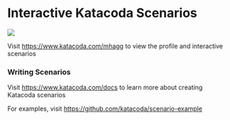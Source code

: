 # Interactive Katacoda Scenarios

[![](http://shields.katacoda.com/katacoda/mhagg/count.svg)](https://www.katacoda.com/mhagg "Get your profile on Katacoda.com")

Visit https://www.katacoda.com/mhagg to view the profile and interactive scenarios

### Writing Scenarios
Visit https://www.katacoda.com/docs to learn more about creating Katacoda scenarios

For examples, visit https://github.com/katacoda/scenario-example
